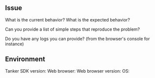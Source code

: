 ## Issue

What is the current behavior?
What is the expected behavior?

Can you provide a list of simple steps that reproduce the problem?

Do you have any logs you can provide? (from the browser's console for instance)

## Environment

Tanker SDK version:
Web browser:
Web browser version:
OS:
